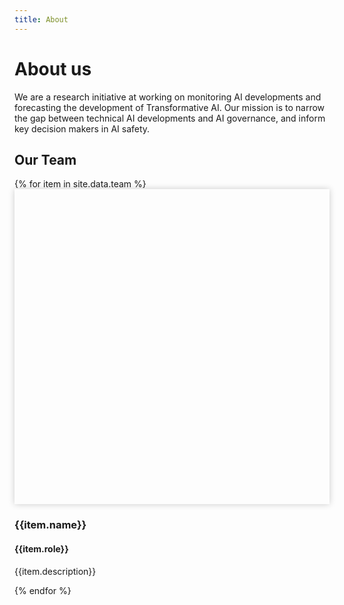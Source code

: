 ```yaml
---
title: About
---
```


<head>
  <style>
    .team-grid {
      grid-column-gap: 20px;
      grid-template-columns: repeat(3, 1fr);
    }

    @media (max-width: 800px) {
      .team-grid { grid-template-columns: repeat(2, 1fr); }
    }

    @media (max-width: 500px) {
      .team-grid { grid-template-columns: repeat(1, 1fr); }
    }

		.mug {
      padding-top: 100%;
      margin-bottom: 10px;
      box-shadow: 0 0 10px 0 rgb(0 0 0 / 20%);
      background-size: cover;
      background-position: center;
    }

    .member-name {
      margin-bottom: 2px;
    }

    /* Helps focusing the attention when jumping to the miniprofile of a member */
    body:not(.clicked) :target {
      /*
      border: 1px solid #bb8888;
      border-radius: 1px;
      */
      background-color: #bb888833;
    }

  </style>

  <script>
    // TODO Implement this properly
    document.body.addEventListener("touchstart", e => document.body.classList.add("clicked"));
    document.body.addEventListener("click", e => document.body.classList.add("clicked"));
  </script>
</head>

# About us
We are a research initiative at working on monitoring AI developments and forecasting the development of Transformative AI. Our mission is to narrow the gap between technical AI developments and AI governance, and inform key decision makers in AI safety.

## Our Team

<div class="collection-grid team-grid">
  {% for item in site.data.team %}
  <div class="member" id="{{item.id}}">
    <div class="mug" style="background-image: url('{{item.id | prepend: '/assets/images/team/' | append: '.jpg' | relative_url }}')"></div>
    <h3 class="member-name">{{item.name}}</h3>
    <h4 class="member-role">{{item.role}}</h4>
    <p class="member-description">{{item.description}}</p>
  </div>
  {% endfor %}
</div>

